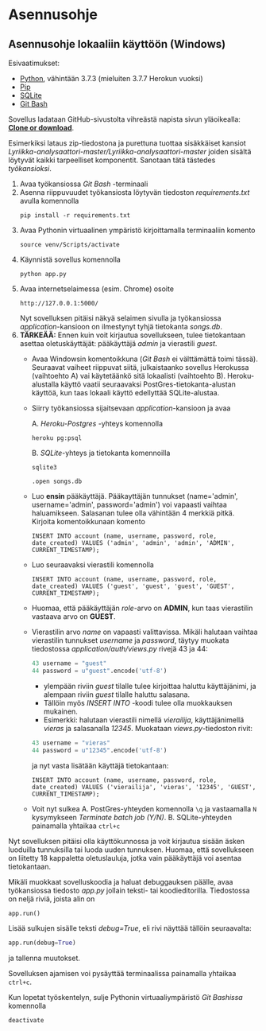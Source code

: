# Asennusohje

## Asennusohje lokaaliin käyttöön (Windows)

Esivaatimukset:

* [Python](https://www.python.org/downloads/), vähintään 3.7.3 (mieluiten 3.7.7 Herokun vuoksi)
* [Pip](https://pypi.org/project/pip/)
* [SQLite](https://www.sqlite.org/index.html)
* [Git Bash](https://gitforwindows.org/)

Sovellus ladataan GitHub-sivustolta vihreästä napista sivun yläoikealla: [**Clone or download**](https://github.com/gitjms/Lyriikka-analysaattori).

Esimerkiksi lataus zip-tiedostona ja purettuna tuottaa sisäkkäiset kansiot *Lyriikka-analysaattori-master/Lyriikka-analysaattori-master* joiden sisältä löytyvät kaikki tarpeelliset komponentit. Sanotaan tätä tästedes *työkansioksi*.

1. Avaa työkansiossa *Git Bash* -terminaali
2. Asenna riippuvuudet työkansiosta löytyvän tiedoston *requirements.txt* avulla komennolla
   ```
   pip install -r requirements.txt
   ```
3. Avaa Pythonin virtuaalinen ympäristö kirjoittamalla terminaaliin komento
   ```
   source venv/Scripts/activate
   ```
4. Käynnistä sovellus komennolla
   ```
   python app.py
   ```
5. Avaa internetselaimessa (esim. Chrome) osoite
   ```
   http://127.0.0.1:5000/
   ```
   Nyt sovelluksen pitäisi näkyä selaimen sivulla ja työkansiossa *application*-kansioon on ilmestynyt tyhjä tietokanta *songs.db*.
6. **TÄRKEÄÄ:**
   Ennen kuin voit kirjautua sovellukseen, tulee tietokantaan asettaa oletuskäyttäjät: pääkäyttäjä *admin* ja vierastili *guest*.
   - Avaa Windowsin komentoikkuna (*Git Bash* ei välttämättä toimi tässä). Seuraavat vaiheet riippuvat siitä, julkaistaanko sovellus Herokussa (vaihtoehto A) vai käytetäänkö sitä lokaalisti (vaihtoehto B). Heroku-alustalla käyttö vaatii seuraavaksi PostGres-tietokanta-alustan käyttöä, kun taas lokaali käyttö edellyttää SQLite-alustaa.
   - Siirry työkansiossa sijaitsevaan *application*-kansioon ja avaa

     A. *Heroku-Postgres* -yhteys komennolla
        ```
        heroku pg:psql
        ```
     B. *SQLite*-yhteys ja tietokanta komennoilla
        ```
        sqlite3
        ```
        ```
        .open songs.db
        ```
   - Luo **ensin** pääkäyttäjä. Pääkayttäjän tunnukset (name='admin', username='admin', password='admin') voi vapaasti vaihtaa haluamikseen. Salasanan tulee olla vähintään 4 merkkiä pitkä. Kirjoita komentoikkunaan komento
       ```
       INSERT INTO account (name, username, password, role, date_created) VALUES ('admin', 'admin', 'admin', 'ADMIN', CURRENT_TIMESTAMP);
   - Luo seuraavaksi vierastili komennolla
       ```
       INSERT INTO account (name, username, password, role, date_created) VALUES ('guest', 'guest', 'guest', 'GUEST', CURRENT_TIMESTAMP);
       ```
   - Huomaa, että pääkäyttäjän *role*-arvo on **ADMIN**, kun taas vierastilin vastaava arvo on **GUEST**.
   - Vierastilin arvo *name* on vapaasti valittavissa. Mikäli halutaan vaihtaa vierastilin tunnukset *username* ja *password*, täytyy muokata tiedostossa *application/auth/views.py* rivejä 43 ja 44:
     ```python
     43	username = "guest"
     44	password = u"guest".encode('utf-8')
     ```
     - ylempään riviin *guest* tilalle tulee kirjoittaa haluttu käyttäjänimi, ja alempaan riviin *guest* tilalle haluttu salasana.
     - Tällöin myös *INSERT INTO* -koodi tulee olla muokkauksen mukainen.
     - Esimerkki: halutaan vierastili nimellä *vierailija*, käyttäjänimellä *vieras* ja salasanalla *12345*. Muokataan *views.py*-tiedoston rivit:
     ```python
     43	username = "vieras"
     44	password = u"12345".encode('utf-8')
     ```
     ja nyt vasta lisätään käyttäjä tietokantaan:
     ```
     INSERT INTO account (name, username, password, role, date_created) VALUES ('vierailija', 'vieras', '12345', 'GUEST', CURRENT_TIMESTAMP);
     ```
   - Voit nyt sulkea
     A. PostGres-yhteyden komennolla
        ```\q```
        ja vastaamalla ```N``` kysymykseen *Terminate batch job (Y/N)*.
     B. SQLite-yhteyden painamalla yhtaikaa ```ctrl+c```

Nyt sovelluksen pitäisi olla käyttökunnossa ja voit kirjautua sisään äsken luoduilla tunnuksilla tai luoda uuden tunnuksen. Huomaa, että sovellukseen on liitetty 18 kappaletta oletuslauluja, jotka vain pääkäyttäjä voi asentaa tietokantaan.

Mikäli muokkaat sovelluskoodia ja haluat debuggauksen päälle, avaa työkansiossa tiedosto *app.py* jollain teksti- tai koodieditorilla. Tiedostossa on neljä riviä, joista alin on
```python
app.run()
```
Lisää sulkujen sisälle teksti *debug=True*, eli rivi näyttää tällöin seuraavalta:
```python
app.run(debug=True)
```
ja tallenna muutokset.

Sovelluksen ajamisen voi pysäyttää terminaalissa painamalla yhtaikaa ```ctrl+c```.

Kun lopetat työskentelyn, sulje Pythonin virtuaaliympäristö *Git Bashissa* komennolla
```
deactivate
```


